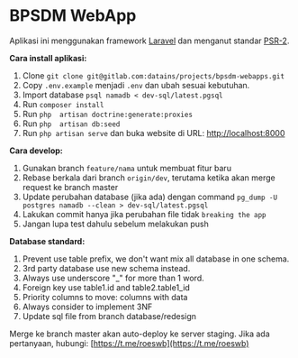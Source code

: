 # BPSDM WebApp
Aplikasi ini menggunakan framework [Laravel](https://laravel.com/docs/5.8) dan menganut standar [PSR-2](https://www.php-fig.org/psr/psr-2/). 

**Cara install aplikasi:**
1. Clone `git clone git@gitlab.com:datains/projects/bpsdm-webapps.git`
2. Copy `.env.example` menjadi `.env` dan ubah sesuai kebutuhan.
3. Import database `psql namadb < dev-sql/latest.pgsql`
4. Run `composer install`
5. Run `php  artisan doctrine:generate:proxies`
6. Run `php  artisan db:seed`
7. Run `php artisan serve` dan buka website di URL: [http://localhost:8000](http://localhost:8000/)

**Cara develop:**
1. Gunakan branch `feature/nama` untuk membuat fitur baru
2. Rebase berkala dari branch `origin/dev`, terutama ketika akan merge request ke branch master
3.  Update perubahan database (jika ada) dengan command `pg_dump -U postgres namadb --clean > dev-sql/latest.pgsql`
4. Lakukan commit hanya jika perubahan file tidak `breaking the app`
5. Jangan lupa test dahulu sebelum melakukan push 

**Database standard:**
1. Prevent use table prefix, we don't want mix all database in one schema.
2. 3rd party database use new schema instead.
3. Always use underscore "_" for more than 1 word.
4. Foreign key use table1.id and table2.table1_id
5. Priority columns to move: columns with data
6. Always consider to implement 3NF
7. Update sql file from branch database/redesign

Merge ke branch master akan auto-deploy ke server staging. Jika ada pertanyaan, hubungi: [https://t.me/roeswb](https://t.me/roeswb)
